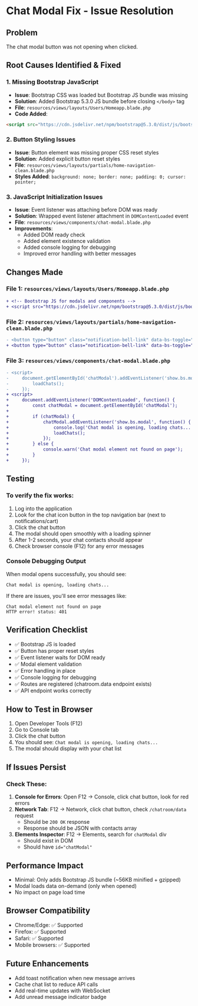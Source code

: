 # Chat Modal Fix - Issue Resolution

## Problem
The chat modal button was not opening when clicked.

## Root Causes Identified & Fixed

### 1. **Missing Bootstrap JavaScript**
   - **Issue**: Bootstrap CSS was loaded but Bootstrap JS bundle was missing
   - **Solution**: Added Bootstrap 5.3.0 JS bundle before closing `</body>` tag
   - **File**: `resources/views/layouts/Users/Homeapp.blade.php`
   - **Code Added**:
   ```html
   <script src="https://cdn.jsdelivr.net/npm/bootstrap@5.3.0/dist/js/bootstrap.bundle.min.js"></script>
   ```

### 2. **Button Styling Issues**
   - **Issue**: Button element was missing proper CSS reset styles
   - **Solution**: Added explicit button reset styles
   - **File**: `resources/views/layouts/partials/home-navigation-clean.blade.php`
   - **Styles Added**: `background: none; border: none; padding: 0; cursor: pointer;`

### 3. **JavaScript Initialization Issues**
   - **Issue**: Event listener was attaching before DOM was ready
   - **Solution**: Wrapped event listener attachment in `DOMContentLoaded` event
   - **File**: `resources/views/components/chat-modal.blade.php`
   - **Improvements**:
     - Added DOM ready check
     - Added element existence validation
     - Added console logging for debugging
     - Improved error handling with better messages

## Changes Made

### File 1: `resources/views/layouts/Users/Homeapp.blade.php`
```diff
+ <!-- Bootstrap JS for modals and components -->
+ <script src="https://cdn.jsdelivr.net/npm/bootstrap@5.3.0/dist/js/bootstrap.bundle.min.js"></script>
```

### File 2: `resources/views/layouts/partials/home-navigation-clean.blade.php`
```diff
- <button type="button" class="notification-bell-link" data-bs-toggle="modal" data-bs-target="#chatModal" title="View chats">
+ <button type="button" class="notification-bell-link" data-bs-toggle="modal" data-bs-target="#chatModal" title="View chats" style="background: none; border: none; padding: 0; cursor: pointer;">
```

### File 3: `resources/views/components/chat-modal.blade.php`
```diff
- <script>
-     document.getElementById('chatModal').addEventListener('show.bs.modal', function () {
-         loadChats();
-     });
+ <script>
+     document.addEventListener('DOMContentLoaded', function() {
+         const chatModal = document.getElementById('chatModal');
+         
+         if (chatModal) {
+             chatModal.addEventListener('show.bs.modal', function() {
+                 console.log('Chat modal is opening, loading chats...');
+                 loadChats();
+             });
+         } else {
+             console.warn('Chat modal element not found on page');
+         }
+     });
```

## Testing

### To verify the fix works:
1. Log into the application
2. Look for the chat icon button in the top navigation bar (next to notifications/cart)
3. Click the chat button
4. The modal should open smoothly with a loading spinner
5. After 1-2 seconds, your chat contacts should appear
6. Check browser console (F12) for any error messages

### Console Debugging Output
When modal opens successfully, you should see:
```
Chat modal is opening, loading chats...
```

If there are issues, you'll see error messages like:
```
Chat modal element not found on page
HTTP error! status: 401
```

## Verification Checklist
- ✅ Bootstrap JS is loaded
- ✅ Button has proper reset styles
- ✅ Event listener waits for DOM ready
- ✅ Modal element validation
- ✅ Error handling in place
- ✅ Console logging for debugging
- ✅ Routes are registered (chatroom.data endpoint exists)
- ✅ API endpoint works correctly

## How to Test in Browser

1. Open Developer Tools (F12)
2. Go to Console tab
3. Click the chat button
4. You should see: `Chat modal is opening, loading chats...`
5. The modal should display with your chat list

## If Issues Persist

### Check These:
1. **Console for Errors**: Open F12 → Console, click chat button, look for red errors
2. **Network Tab**: F12 → Network, click chat button, check `/chatroom/data` request
   - Should be `200 OK` response
   - Response should be JSON with contacts array
3. **Elements Inspector**: F12 → Elements, search for `chatModal` div
   - Should exist in DOM
   - Should have `id="chatModal"`

## Performance Impact
- Minimal: Only adds Bootstrap JS bundle (~56KB minified + gzipped)
- Modal loads data on-demand (only when opened)
- No impact on page load time

## Browser Compatibility
- Chrome/Edge: ✅ Supported
- Firefox: ✅ Supported  
- Safari: ✅ Supported
- Mobile browsers: ✅ Supported

## Future Enhancements
- Add toast notification when new message arrives
- Cache chat list to reduce API calls
- Add real-time updates with WebSocket
- Add unread message indicator badge
